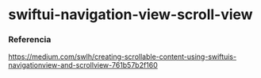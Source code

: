 # swiftui-navigation-view-scroll-view

### Referencia
https://medium.com/swlh/creating-scrollable-content-using-swiftuis-navigationview-and-scrollview-761b57b2f160
